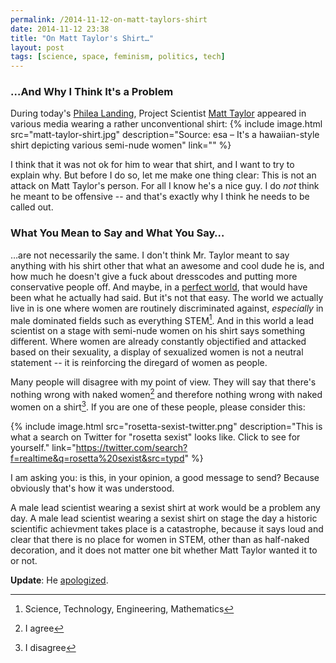 ```yaml
---
permalink: /2014-11-12-on-matt-taylors-shirt
date: 2014-11-12 23:38
title: "On Matt Taylor's Shirt…"
layout: post
tags: [science, space, feminism, politics, tech]
---
```

### …And Why I Think It's a Problem

During today's [Philea Landing][], Project Scientist [Matt Taylor][] appeared in various media wearing a rather unconventional shirt:
{% include image.html src="matt-taylor-shirt.jpg" description="Source: esa – It's a hawaiian-style shirt depicting various semi-nude women" link="" %}

I think that it was not ok for him to wear that shirt, and I want to try to explain why. But before I do so, let me make one thing clear: This is not an attack on Matt Taylor's person. For all I know he's a nice guy. I do *not* think he meant to be offensive -- and that's exactly why I think he needs to be called out.

<!-- break -->

### What You Mean to Say and What You Say…

…are not necessarily the same. I don't think Mr. Taylor meant to say anything with his shirt other that what an awesome and cool dude he is, and how much he doesn't give a fuck about dresscodes and putting more conservative people off. And maybe, in a [perfect world][], that would have been what he actually had said. But it's not that easy. The world we actually live in is one where women are routinely discriminated against, *especially* in male dominated fields such as everything STEM[^STEM]. And in this world a lead scientist on a stage with semi-nude women on his shirt says something different. Where women are already constantly objectified and attacked based on their sexuality, a display of sexualized women is not a neutral statement -- it is reinforcing the diregard of women as people.

Many people will disagree with my point of view. They will say that there's nothing wrong with naked women[^agree] and therefore nothing wrong with naked women on a shirt[^disagree]. If you are one of these people, please consider this:

{% include image.html src="rosetta-sexist-twitter.png" description="This is what a search on Twitter for &quot;rosetta sexist&quot; looks like. Click to see for yourself." link="https://twitter.com/search?f=realtime&q=rosetta%20sexist&src=typd" %}

I am asking you: is this, in your opinion, a good message to send? Because obviously that's how it was understood.

A male lead scientist wearing a sexist shirt at work would be a problem any day. A male lead scientist wearing a sexist shirt on stage the day a historic scientific achievment takes place is a catastrophe, because it says loud and clear that there is no place for women in STEM, other than as half-naked decoration, and it does not matter one bit whether Matt Taylor wanted it to or not.



**Update**: He [apologized][].


[Philea Landing]: http://acid.pink/2014-11-12-churyumovgerasimenko-were-coming/
[Matt Taylor]: http://www.independent.co.uk/news/science/dr-matt-taylor-the-tattooed-rosetta-project-scientist-who-took-twitter-by-storm-9856820.html
[perfect world]: http://en.wikipedia.org/wiki/Spherical_cow
[^STEM]: Science, Technology, Engineering, Mathematics
[^agree]: I agree
[^disagree]: I disagree

[apologized]: http://acid.pink/2014-11-14-matt-taylor-apologizes/
